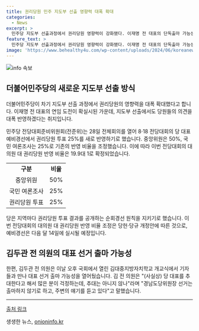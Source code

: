 ```yaml
---
title: 권리당원 민주 지도부 선출 영향력 대폭 확대
categories:
  - News
excerpt: >
  민주당 지도부 선출과정에서 권리당원 영향력이 강화됐다. 이재명 전 대표의 단독출마 가능성에도 민주당은 당원들의 의견을 반영하겠다는 의지를 밝힘. 대의원과 권리당원의 반영 비율은 19.9대 1로 조정되며 후보가 단독 출마할 경우 선출 방식은 논의 중. 또한, 김두관 전 의원은 대표 선거 출마 가능성에 대해 언급함. (출처: 연합뉴스)
feature_text: >
  민주당 지도부 선출과정에서 권리당원 영향력이 강화됐다. 이재명 전 대표의 단독출마 가능성에도 민주당은 당원들의 의견을 반영하겠다는 의지를 밝힘. 대의원과 권리당원의 반영 비율은 19.9대 1로 조정되며 후보가 단독 출마할 경우 선출 방식은 논의 중. 또한, 김두관 전 의원은 대표 선거 출마 가능성에 대해 언급함. (출처: 연합뉴스)
image: 'https://www.behealthy4u.com/wp-content/uploads/2024/06/koreanews.jpg'
---
```


<p><img src="https://www.behealthy4u.com/wp-content/uploads/2024/06/koreanews.jpg" alt="info 속보" /></p>

<h2 data-ke-size="size26">더불어민주당의 새로운 지도부 선출 방식</h2>

<p>더불어민주당이 차기 지도부 선출 과정에서 권리당원의 영향력을 대폭 확대했다고 합니다. 이재명 전 대표의 연임 도전이 확실시된 가운데, 지도부 선출에서도 당원들의 의견을 대폭 반영하겠다는 취지입니다.</p>

<p data-ke-size="size16">민주당 전당대회준비위원회(전준위)는 28일 전체회의를 열어 8·18 전당대회의 당 대표 예비경선에서 권리당원 투표 25%를 새로 반영하기로 했습니다. 중앙위원은 50%, 국민 여론조사는 25%로 기존의 반영 비율을 조정했습니다. 이에 따라 이번 전당대회의 대의원 대 권리당원 반영 비율은 19.9대 1로 확정되었습니다.</p>

<table>
  <tr>
    <td style="text-align: center; height: 17px;"><b>구분</b></td>
    <td style="text-align: center; height: 17px;"><b>비율</b></td>
  </tr>
  <tr>
    <td style="text-align: center; height: 17px;">중앙위원</td>
    <td style="text-align: center; height: 17px;">50%</td>
  </tr>
  <tr>
    <td style="text-align: center; height: 17px;">국민 여론조사</td>
    <td style="text-align: center; height: 17px;">25%</td>
  </tr>
  <tr>
    <td style="text-align: center; height: 17px;">권리당원 투표</td>
    <td style="text-align: center; height: 17px;">25%</td>
  </tr>
</table>

<p data-ke-size="size16">당은 지역마다 권리당원 투표 결과를 공개하는 순회경선 원칙을 지키기로 했습니다. 이번 전당대회의 대의원 대 권리당원 반영 비율 조정은 당헌·당규 개정안에 따른 것으로, 예비경선은 다음 달 14일에 실시될 예정입니다.</p>

<h2 data-ke-size="size26">김두관 전 의원의 대표 선거 출마 가능성</h2>

<p>한편, 김두관 전 의원은 이날 오후 국회에서 열린 김대중지방자치학교 개교식에서 기자들과 만나 대표 선거 출마 가능성을 열어뒀습니다. 김 전 의원은 "(사실상) 당 대표를 추대한다고 해서 많은 분이 걱정하는데, 추대는 아니지 않나"라며 "경남도당위원장 선거는 출마하지 않기로 하고, 주변의 얘기를 듣고 있다"고 말했습니다.</p>

<p><hr>
<a href='https://news.v.daum.net/v/20240628160506058'>출처 링크</a></p>
생생한 뉴스, <a href="https://onioninfo.kr" rel="dofollow">onioninfo.kr</a>


